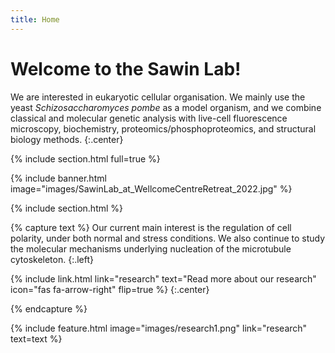 ```yaml
---
title: Home
---
```


# Welcome to the Sawin Lab!

We are interested in eukaryotic cellular organisation. We mainly use the yeast _Schizosaccharomyces pombe_ as a model organism, and we combine classical and molecular genetic analysis with live-cell fluorescence microscopy, biochemistry, proteomics/phosphoproteomics, and structural biology methods.
{:.center}

{% include section.html full=true %}

{% include banner.html image="images/SawinLab_at_WellcomeCentreRetreat_2022.jpg" %}

{% include section.html %}


{% capture text %}
Our current main interest is the regulation of cell polarity, under both normal and stress conditions. We also continue to study the molecular mechanisms underlying nucleation of the microtubule cytoskeleton.
{:.left}

{%
  include link.html
  link="research"
  text="Read more about our research"
  icon="fas fa-arrow-right"
  flip=true
%}
{:.center}

{% endcapture %}

{%
  include feature.html
  image="images/research1.png"
  link="research"
  text=text
%}
